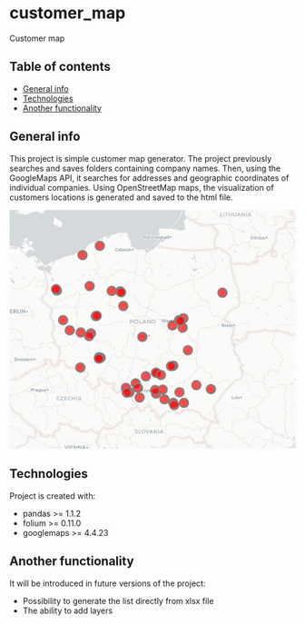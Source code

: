 # customer_map
Customer map 
## Table of contents
* [General info](#general-info)
* [Technologies](#technologies)
* [Another functionality](#another-functionality)

## General info
This project is simple customer map generator.
The project previously searches and saves folders containing company names.
Then, using the GoogleMaps API, it searches for addresses and geographic coordinates of individual companies. 
Using OpenStreetMap maps, the visualization of customers locations is generated and saved to the html file.

![c_map](png/c_map.png)


## Technologies
Project is created with:
* pandas >= 1.1.2
* folium >= 0.11.0
* googlemaps >= 4.4.23

## Another functionality
It will be introduced in future versions of the project:
* Possibility to generate the list directly from xlsx file
* The ability to add layers
